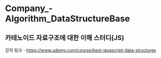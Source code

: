# Company_-Algorithm_DataStructureBase
카테노이드 자료구조에 대한 이해 스터디(JS)
--
강의 링크 - https://www.udemy.com/course/best-javascript-data-structures
